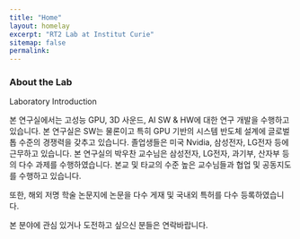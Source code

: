```yaml
---
title: "Home"
layout: homelay
excerpt: "RT2 Lab at Institut Curie"
sitemap: false
permalink: 
---
```


### About the Lab

Laboratory Introduction

본 연구실에서는 고성능 GPU, 3D 사운드, AI SW & HW에 대한 연구 개발을 수행하고 있습니다. 본 연구실은 SW는 물론이고 특히 GPU 기반의 시스템 반도체 설계에 글로벌 톱 수준의 경쟁력을 갖추고 있습니다. 졸업생들은 미국 Nvidia, 삼성전자, LG전자 등에 근무하고 있습니다. 
본 연구실의 박우찬 교수님은 삼성전자, LG전자, 과기부, 산자부 등의 다수 과제를 수행하였습니다. 본교 및 타교의 수준 높은 교수님들과 협업 및 공동지도를 수행하고 있습니다.

또한, 해외 저명 학술 논문지에 논문을 다수 게재 및 국내외 특허를 다수 등록하였습니다.

본 분야에 관심 있거나 도전하고 싶으신 분들은 연락바랍니다.